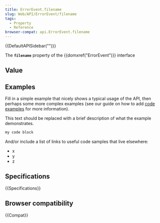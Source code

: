 ```yaml
---
title: ErrorEvent.filename
slug: Web/API/ErrorEvent/filename
tags:
  - Property
  - Reference
browser-compat: api.ErrorEvent.filename
---
```

{{DefaultAPISidebar("")}}

The **`filename`** property of the {{domxref("ErrorEvent")}} interface 

## Value



## Examples

Fill in a simple example that nicely shows a typical usage of the API, then perhaps some more complex examples (see our guide on how to add [code examples](/en-US/docs/MDN/Contribute/Structures/Code_examples) for more information).

This text should be replaced with a brief description of what the example demonstrates.

```js
my code block
```

And/or include a list of links to useful code samples that live elsewhere:

*   x
*   y
*   z

## Specifications

{{Specifications}}

## Browser compatibility

{{Compat}}


